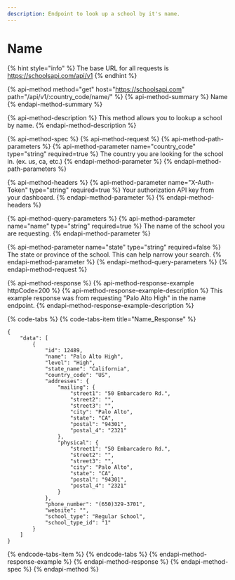 ```yaml
---
description: Endpoint to look up a school by it's name.
---
```


# Name

{% hint style="info" %}
The base URL for all requests is https://schoolsapi.com/api/v1
{% endhint %}

{% api-method method="get" host="https://schoolsapi.com" path="/api/v1/:country\_code/name/" %}
{% api-method-summary %}
Name
{% endapi-method-summary %}

{% api-method-description %}
This method allows you to lookup a school by name.
{% endapi-method-description %}

{% api-method-spec %}
{% api-method-request %}
{% api-method-path-parameters %}
{% api-method-parameter name="country\_code" type="string" required=true %}
 The country you are looking for the school in. \(ex. us, ca, etc.\)
{% endapi-method-parameter %}
{% endapi-method-path-parameters %}

{% api-method-headers %}
{% api-method-parameter name="X-Auth-Token" type="string" required=true %}
Your authorization API key from your dashboard.
{% endapi-method-parameter %}
{% endapi-method-headers %}

{% api-method-query-parameters %}
{% api-method-parameter name="name" type="string" required=true %}
The name of the school you are requesting.
{% endapi-method-parameter %}

{% api-method-parameter name="state" type="string" required=false %}
The state or province of the school. This can help narrow your search.
{% endapi-method-parameter %}
{% endapi-method-query-parameters %}
{% endapi-method-request %}

{% api-method-response %}
{% api-method-response-example httpCode=200 %}
{% api-method-response-example-description %}
This example response was from requesting "Palo Alto High" in the name endpoint.
{% endapi-method-response-example-description %}

{% code-tabs %}
{% code-tabs-item title="Name\_Response" %}
```
{
    "data": [
        {
            "id": 12489,
            "name": "Palo Alto High",
            "level": "High",
            "state_name": "California",
            "country_code": "US",
            "addresses": {
                "mailing": {
                    "street1": "50 Embarcadero Rd.",
                    "street2": "",
                    "street3": "",
                    "city": "Palo Alto",
                    "state": "CA",
                    "postal": "94301",
                    "postal_4": "2321"
                },
                "physical": {
                    "street1": "50 Embarcadero Rd.",
                    "street2": "",
                    "street3": "",
                    "city": "Palo Alto",
                    "state": "CA",
                    "postal": "94301",
                    "postal_4": "2321"
                }
            },
            "phone_number": "(650)329-3701",
            "website": "",
            "school_type": "Regular School",
            "school_type_id": "1"
        }
    ]
}
```
{% endcode-tabs-item %}
{% endcode-tabs %}
{% endapi-method-response-example %}
{% endapi-method-response %}
{% endapi-method-spec %}
{% endapi-method %}

